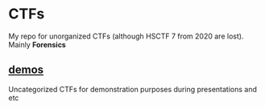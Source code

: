# CTFs
My repo for unorganized CTFs (although HSCTF 7 from 2020 are lost). Mainly **Forensics**

## [demos](demos)
Uncategorized CTFs for demonstration purposes during presentations and etc